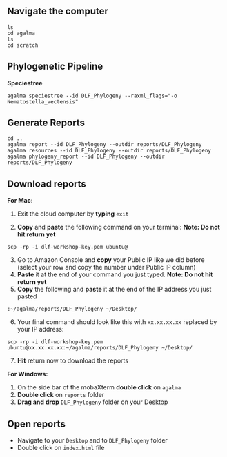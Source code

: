 ## Navigate the computer

```
ls
cd agalma
ls
cd scratch
```

## Phylogenetic Pipeline

**Speciestree**

```
agalma speciestree --id DLF_Phylogeny --raxml_flags="-o Nematostella_vectensis"
```

## Generate Reports

```
cd ..
agalma report --id DLF_Phylogeny --outdir reports/DLF_Phylogeny
agalma resources --id DLF_Phylogeny --outdir reports/DLF_Phylogeny
agalma phylogeny_report --id DLF_Phylogeny --outdir reports/DLF_Phylogeny
```

## Download reports

**For Mac:**

1. Exit the cloud computer by **typing** `exit`

2. **Copy** and **paste** the following command on your terminal:  **Note: Do not hit return yet**

  ```
  scp -rp -i dlf-workshop-key.pem ubuntu@
  ```
3. Go to Amazon Console and **copy** your Public IP like we did before (select your row and copy the number under Public IP column)
4. **Paste** it at the end of your command you just typed. **Note: Do not hit return yet**
5. **Copy** the following and **paste** it at the end of the IP address you just pasted

  ```
  :~/agalma/reports/DLF_Phylogeny ~/Desktop/
  ```
6. Your final command should look like this with `xx.xx.xx.xx` replaced by your IP address:

  ```
  scp -rp -i dlf-workshop-key.pem ubuntu@xx.xx.xx.xx:~/agalma/reports/DLF_Phylogeny ~/Desktop/
  ```
7. **Hit** return now to download the reports

**For Windows:**

1. On the side bar of the mobaXterm **double click** on `agalma`
2. **Double click** on `reports` folder
3. **Drag and drop** `DLF_Phylogeny` folder on your Desktop

## Open reports

- Navigate to your `Desktop` and to `DLF_Phylogeny` folder
- Double click on `index.html` file
